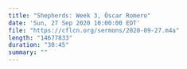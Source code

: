 ```yaml
---
title: "Shepherds: Week 3, Óscar Romero"
date: 'Sun, 27 Sep 2020 10:00:00 EDT'
file: "https://cflcn.org/sermons/2020-09-27.m4a"
length: "14677833"
duration: "30:45"
summary: ""
---
```

